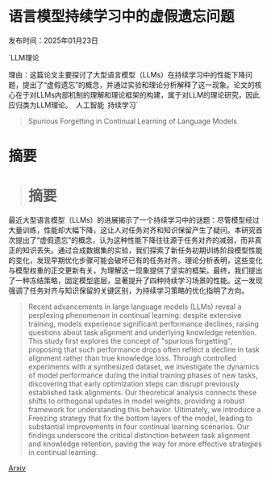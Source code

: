 # 语言模型持续学习中的虚假遗忘问题

发布时间：2025年01月23日

`LLM理论

理由：这篇论文主要探讨了大型语言模型（LLMs）在持续学习中的性能下降问题，提出了“虚假遗忘”的概念，并通过实验和理论分析解释了这一现象。论文的核心在于对LLMs内部机制的理解和理论框架的构建，属于对LLM的理论研究，因此应归类为LLM理论。` `人工智能` `持续学习`

> Spurious Forgetting in Continual Learning of Language Models

# 摘要

> # 摘要
最近大型语言模型（LLMs）的进展揭示了一个持续学习中的谜题：尽管模型经过大量训练，性能却大幅下降，这让人对任务对齐和知识保留产生了疑问。本研究首次提出了“虚假遗忘”的概念，认为这种性能下降往往源于任务对齐的减弱，而非真正的知识丢失。通过合成数据集的实验，我们探索了新任务初期训练阶段模型性能的变化，发现早期优化步骤可能会破坏已有的任务对齐。理论分析表明，这些变化与模型权重的正交更新有关，为理解这一现象提供了坚实的框架。最终，我们提出了一种冻结策略，固定模型底层，显著提升了四种持续学习场景的性能。这一发现强调了任务对齐与知识保留的关键区别，为持续学习策略的优化指明了方向。

> Recent advancements in large language models (LLMs) reveal a perplexing phenomenon in continual learning: despite extensive training, models experience significant performance declines, raising questions about task alignment and underlying knowledge retention. This study first explores the concept of "spurious forgetting", proposing that such performance drops often reflect a decline in task alignment rather than true knowledge loss. Through controlled experiments with a synthesized dataset, we investigate the dynamics of model performance during the initial training phases of new tasks, discovering that early optimization steps can disrupt previously established task alignments. Our theoretical analysis connects these shifts to orthogonal updates in model weights, providing a robust framework for understanding this behavior. Ultimately, we introduce a Freezing strategy that fix the bottom layers of the model, leading to substantial improvements in four continual learning scenarios. Our findings underscore the critical distinction between task alignment and knowledge retention, paving the way for more effective strategies in continual learning.

[Arxiv](https://arxiv.org/abs/2501.13453)